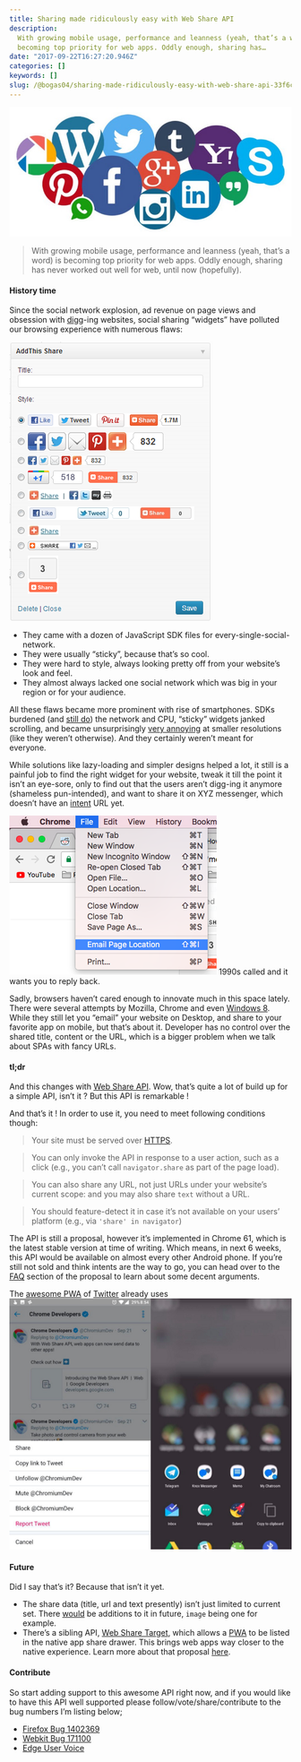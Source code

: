 ```yaml
---
title: Sharing made ridiculously easy with Web Share API
description:
  With growing mobile usage, performance and leanness (yeah, that’s a word) is
  becoming top priority for web apps. Oddly enough, sharing has…
date: "2017-09-22T16:27:20.946Z"
categories: []
keywords: []
slug: /@bogas04/sharing-made-ridiculously-easy-with-web-share-api-33f6c9189d04
---
```


![](img/blog/1__qp3z0ij8v372R__DVbuJB6Q.jpeg)

> With growing mobile usage, performance and leanness (yeah, that’s a word) is becoming top priority for web apps. Oddly enough, sharing has never worked out well for web, until now (hopefully).

#### History time

Since the social network explosion, ad revenue on page views and obsession with [digg](http://digg.com/)\-ing websites, social sharing “widgets” have polluted our browsing experience with numerous flaws:

![](img/blog/1__rW9LubrRX5l06KUeRoCzsA.png)

- They came with a dozen of JavaScript SDK files for every-single-social-network.
- They were usually “sticky”, because that’s so cool.
- They were hard to style, always looking pretty off from your website’s look and feel.
- They almost always lacked one social network which was big in your region or for your audience.

All these flaws became more prominent with rise of smartphones. SDKs burdened (and [still do](https://medium.freecodecamp.org/why-16-of-the-code-on-the-average-site-belongs-to-facebook-and-what-that-means-68956cd731be)) the network and CPU, “sticky” widgets janked scrolling, and became unsurprisingly [very annoying](http://thinksem.com/blog/floating-social-media-share-bar-good-or-bad/) at smaller resolutions (like they weren’t otherwise). And they certainly weren’t meant for everyone.

While solutions like lazy-loading and simpler designs helped a lot, it still is a painful job to find the right widget for your website, tweak it till the point it isn’t an eye-sore, only to find out that the users aren’t digg-ing it anymore (shameless pun-intended), and want to share it on XYZ messenger, which doesn’t have an [intent](https://faq.whatsapp.com/en/android/28000012) URL yet.

![1990s called and it wants you to reply back.](img/blog/1__4xpPKwDeI__BomsMMRntRTw.png)
1990s called and it wants you to reply back.

Sadly, browsers haven’t cared enough to innovate much in this space lately. There were several attempts by Mozilla, Chrome and even [Windows 8](http://www.lovemysurface.net/using-windows-8-share-charm-surface/). While they still let you “email” your website on Desktop, and share to your favorite app on mobile, but that’s about it. Developer has no control over the shared title, content or the URL, which is a bigger problem when we talk about SPAs with fancy URLs.

#### tl;dr

And this changes with [Web Share API](https://developers.google.com/web/updates/2016/09/navigator-share). Wow, that’s quite a lot of build up for a simple API, isn’t it ? But this API is remarkable !

And that’s it ! In order to use it, you need to meet following conditions though:

> Your site must be served over [HTTPS](https://www.chromium.org/Home/chromium-security/prefer-secure-origins-for-powerful-new-features).

> You can only invoke the API in response to a user action, such as a click (e.g., you can’t call `navigator.share` as part of the page load).

> You can also share any URL, not just URLs under your website’s current scope: and you may also share `text` without a URL.

> You should feature-detect it in case it’s not available on your users’ platform (e.g., via `'share' in navigator`)

The API is still a proposal, however it’s implemented in Chrome 61, which is the latest stable version at time of writing. Which means, in next 6 weeks, this API would be available on almost every other Android phone. If you’re still not sold and think intents are the way to go, you can head over to the [FAQ](https://github.com/WICG/web-share/blob/master/docs/explainer.md#frequently-asked-questions) section of the proposal to learn about some decent arguments.

The [awesome PWA](http://mobile.twitter.com/) of [Twitter](https://medium.com/@paularmstrong/twitter-lite-and-high-performance-react-progressive-web-apps-at-scale-d28a00e780a3) already uses ![Web Share API for sharing tweets.](img/blog/1__tGS6QdpXiL7m21oPm25v7A.png)

#### Future

Did I say that’s it? Because that isn’t it yet.

- The share data (title, url and text presently) isn’t just limited to current set. There [would](https://wicg.github.io/web-share/#extensibility-of-this-api) be additions to it in future, `image` being one for example.
- There’s a sibling API, [Web Share Target](https://github.com/mgiuca/web-share-target), which allows a [PWA](https://developers.google.com/web/progressive-web-apps/) to be listed in the native app share drawer. This brings web apps way closer to the native experience. Learn more about that proposal [here](https://github.com/mgiuca/web-share-target/blob/master/docs/explainer.md).

#### Contribute

So start adding support to this awesome API right now, and if you would like to have this API well supported please follow/vote/share/contribute to the bug numbers I’m listing below;

- [Firefox Bug 1402369](https://bugzilla.mozilla.org/show_bug.cgi?id=1402369)
- [Webkit Bug 171100](https://bugs.webkit.org/show_bug.cgi?id=171100)
- [Edge User Voice](https://wpdev.uservoice.com/forums/257854-microsoft-edge-developer/suggestions/31563175-implement-web-share-api)
